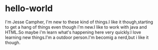 # hello-world
I'm Jesse Campher, I'm new to these kind of things.I like it though,starting to get a hang of things even though i'm new.I like to work with java and HTML.So maybe i'm learn what's happening here very quickly.I love learning new things.I'm a outdoor person.I'm becomig a nerd,but i like it though.
